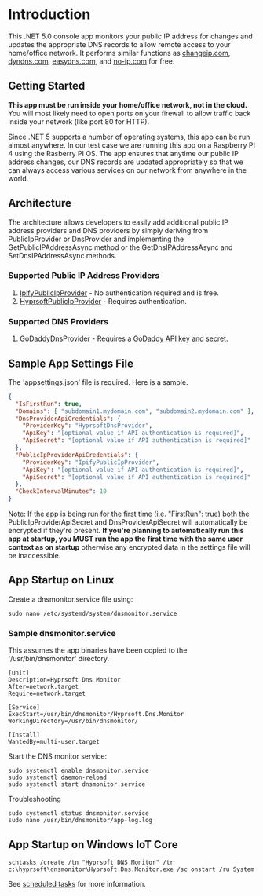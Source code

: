 # Introduction 
This .NET 5.0 console app monitors your public IP address for changes and updates the appropriate DNS records to allow remote access to your home/office network.
It performs similar functions as [changeip.com](https://changeip.com), [dyndns.com](https://dyndns.com), [easydns.com](https://easydns.com), and [no-ip.com](https://noip.com) for free.


## Getting Started
<b>This app must be run inside your home/office network, not in the cloud.</b>
You will most likely need to open ports on your firewall to allow traffic back inside your network (like port 80 for HTTP).

Since .NET 5 supports a number of operating systems, this app can be run almost anywhere.
In our test case we are running this app on a Raspberry PI 4 using the Rasberry PI OS.
The app ensures that anytime our public IP address changes, our DNS records are updated appropriately so that we can always access various services on our network from anywhere in the world.

## Architecture
The architecture allows developers to easily add additional public IP address providers and DNS providers by simply deriving from PublicIpProvider or DnsProvider and implementing the GetPublicIPAddressAsync method or the GetDnsIPAddressAsync and SetDnsIPAddressAsync methods.

### Supported Public IP Address Providers
1. [IpifyPublicIpProvider](https://www.ipify.org/) - No authentication required and is free.
2. [HyprsoftPublicIpProvider](https://hyprsoftidentity.azurewebsites.net/) - Requires authentication.

### Supported DNS Providers
1. [GoDaddyDnsProvider](https://www.godaddy.com/) - Requires a [GoDaddy API key and secret](https://developer.godaddy.com/keys).

## Sample App Settings File
The 'appsettings.json' file is required.  Here is a sample.
~~~json
{
  "IsFirstRun": true,
  "Domains": [ "subdomain1.mydomain.com", "subdomain2.mydomain.com" ],
  "DnsProviderApiCredentials": {
    "ProviderKey": "HyprsoftDnsProvider",
    "ApiKey": "[optional value if API authentication is required]",
    "ApiSecret": "[optional value if API authentication is required]"
  },
  "PublicIpProviderApiCredentials": {
    "ProviderKey": "IpifyPublicIpProvider",
    "ApiKey": "[optional value if API authentication is required]",
    "ApiSecret": "[optional value if API authentication is required]"
  },
  "CheckIntervalMinutes": 10
}
~~~
Note: If the app is being run for the first time (i.e. "FirstRun": true) both the PublicIpProviderApiSecret and DnsProviderApiSecret will automatically be encrypted if they're present.
<b>If you're planning to automatically run this app at startup, you MUST run the app the first time with the same user context as on startup</b> otherwise any encrypted data in the settings file will be inaccessible.

## App Startup on Linux
Create a dnsmonitor.service file using:
```
sudo nano /etc/systemd/system/dnsmonitor.service
```

### Sample dnsmonitor.service
This assumes the app binaries have been copied to the '/usr/bin/dnsmonitor' directory.
```
[Unit]
Description=Hyprsoft Dns Monitor
After=network.target
Require=network.target

[Service]
ExecStart=/usr/bin/dnsmonitor/Hyprsoft.Dns.Monitor
WorkingDirectory=/usr/bin/dnsmonitor/

[Install]
WantedBy=multi-user.target
```

Start the DNS monitor service:
```
sudo systemctl enable dnsmonitor.service
sudo systemctl daemon-reload
sudo systemctl start dnsmonitor.service
```
Troubleshooting
```
sudo systemctl status dnsmonitor.service
sudo nano /usr/bin/dnsmonitor/app-log.log
```

## App Startup on Windows IoT Core
```
schtasks /create /tn "Hyprsoft DNS Monitor" /tr c:\hyprsoft\dnsmonitor\Hyprsoft.Dns.Monitor.exe /sc onstart /ru System
```
See [scheduled tasks](https://docs.microsoft.com/en-us/windows/desktop/taskschd/schtasks) for more information.